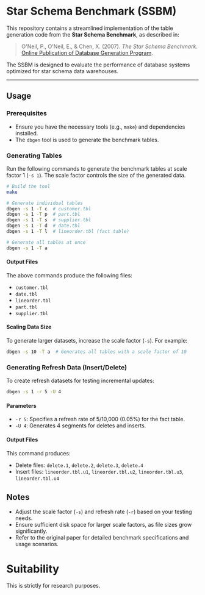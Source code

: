 # Star Schema Benchmark (SSBM)

This repository contains a streamlined implementation of the table generation code from the **Star Schema Benchmark**, as described in:

> O'Neil, P., O'Neil, E., & Chen, X. (2007). *The Star Schema Benchmark*. [Online Publication of Database Generation Program](http://www.cs.umb.edu/~poneil/StarSchemaB.pdf).

The SSBM is designed to evaluate the performance of database systems optimized for star schema data warehouses.

---

## Usage

### Prerequisites
- Ensure you have the necessary tools (e.g., `make`) and dependencies installed.
- The `dbgen` tool is used to generate the benchmark tables.

### Generating Tables
Run the following commands to generate the benchmark tables at scale factor 1 (`-s 1`). The scale factor controls the size of the generated data.

```bash
# Build the tool
make

# Generate individual tables
dbgen -s 1 -T c  # customer.tbl
dbgen -s 1 -T p  # part.tbl
dbgen -s 1 -T s  # supplier.tbl
dbgen -s 1 -T d  # date.tbl
dbgen -s 1 -T l  # lineorder.tbl (fact table)

# Generate all tables at once
dbgen -s 1 -T a
```

#### Output Files
The above commands produce the following files:
- `customer.tbl`
- `date.tbl`
- `lineorder.tbl`
- `part.tbl`
- `supplier.tbl`

#### Scaling Data Size
To generate larger datasets, increase the scale factor (`-s`). For example:
```bash
dbgen -s 10 -T a  # Generates all tables with a scale factor of 10
```

### Generating Refresh Data (Insert/Delete)
To create refresh datasets for testing incremental updates:
```bash
dbgen -s 1 -r 5 -U 4
```

#### Parameters
- `-r 5`: Specifies a refresh rate of 5/10,000 (0.05%) for the fact table.
- `-U 4`: Generates 4 segments for deletes and inserts.

#### Output Files
This command produces:
- Delete files: `delete.1`, `delete.2`, `delete.3`, `delete.4`
- Insert files: `lineorder.tbl.u1`, `lineorder.tbl.u2`, `lineorder.tbl.u3`, `lineorder.tbl.u4`


## Notes
- Adjust the scale factor (`-s`) and refresh rate (`-r`) based on your testing needs.
- Ensure sufficient disk space for larger scale factors, as file sizes grow significantly.
- Refer to the original paper for detailed benchmark specifications and usage scenarios.



# Suitability

This is strictly for research purposes. 
